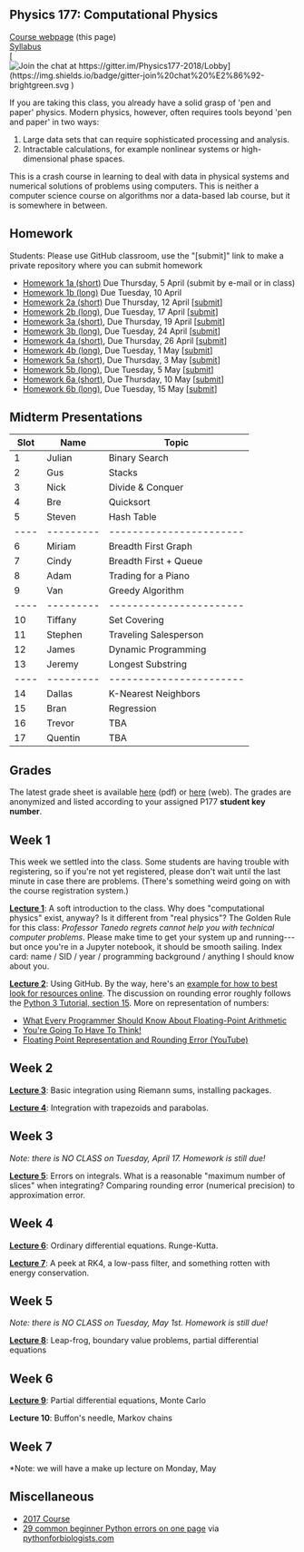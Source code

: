 ## Physics 177: Computational Physics

[Course webpage](https://physics177-2018.github.io/) (this page)  
[Syllabus](https://github.com/Physics177-2018/Syllabus)  
[![Join the chat at https://gitter.im/Physics177-2018/Lobby](https://img.shields.io/badge/gitter-join%20chat%20%E2%86%92-brightgreen.svg
)](https://gitter.im/Physics177-2018/Lobby?utm_source=badge&utm_medium=badge&utm_campaign=pr-badge&utm_content=badge)  

If you are taking this class, you already have a solid grasp of 'pen and paper' physics. Modern physics, however, often requires tools beyond 'pen and paper' in two ways:
1. Large data sets that can require sophisticated processing and analysis.  
2. Intractable calculations, for example nonlinear systems or high-dimensional phase spaces.  

This is a crash course in learning to deal with data in physical systems and numerical solutions of problems using computers. This is neither a computer science course on algorithms nor a data-based lab course, but it is somewhere in between. 

## Homework

Students: Please use GitHub classroom, use the "[submit]" link to make a private repository where you can submit homework

* [Homework 1a (short)](https://github.com/Physics177-2018/Homework_1a) Due Thursday, 5 April (submit by e-mail or in class)
* [Homework 1b (long)](https://github.com/Physics177-2018/Homework_1b/blob/master/Homework%201b.ipynb) Due Tuesday, 10 April
* [Homework 2a (short)](https://github.com/Physics177-2018/Homework_2a) Due Thursday, 12 April [[submit](https://classroom.github.com/a/pHhYhL8W)]
* [Homework 2b (long)](https://github.com/Physics177-2018/Homework_2b), Due Tuesday, 17 April [[submit](https://classroom.github.com/a/dmOWtBBX)]
* [Homework 3a (short)](https://github.com/Physics177-2018/Homework_3a), Due Thursday, 19 April [[submit](https://classroom.github.com/a/P9Zp5S8n)]
* [Homework 3b (long)](https://github.com/Physics177-2018/homework_3b), Due Tuesday, 24 April [[submit](https://classroom.github.com/a/H6AZfUa1)]
* [Homework 4a (short)](https://github.com/Physics177-2018/homework_4a), Due Thursday, 26 April [[submit](https://classroom.github.com/a/3yrIcwGQ)]
* [Homework 4b (long)](https://github.com/Physics177-2018/Homework_4b), Due Tuesday, 1 May [[submit](https://classroom.github.com/a/OrgJMHuw)]
* [Homework 5a (short)](https://github.com/Physics177-2018/Homework_5a), Due Thursday, 3 May [[submit](https://classroom.github.com/a/-5wZ6eLC)]
* [Homework 5b (long)](https://github.com/Physics177-2018/Homework_5b), Due Tuesday, 5 May [[submit](https://classroom.github.com/a/Rw5BCjeE)]
* [Homework 6a (short)](https://github.com/Physics177-2018/homework_6a), Due Thursday, 10 May [[submit](https://classroom.github.com/a/bX1r0cbZ)]
* [Homework 6b (long)](https://github.com/Physics177-2018/homework_6b), Due Tuesday, 15 May [[submit](https://classroom.github.com/a/PTzsXusT)]


## Midterm Presentations
| Slot | Name | Topic |
|----|---------|-----------------------|
| 1  | Julian  | Binary Search         |
| 2  | Gus     | Stacks                |
| 3  | Nick    | Divide & Conquer      |
| 4  | Bre     | Quicksort             |
| 5  | Steven  | Hash Table            |
|----|---------|-----------------------|
| 6  | Miriam  | Breadth First Graph   |
| 7  | Cindy   | Breadth First + Queue |
| 8  | Adam    | Trading for a Piano   |
| 9  | Van     | Greedy Algorithm      |
|----|---------|-----------------------|
| 10 | Tiffany | Set Covering          |
| 11 | Stephen | Traveling Salesperson |
| 12 | James   | Dynamic Programming   |
| 13 | Jeremy  | Longest Substring     |
|----|---------|-----------------------|
| 14 | Dallas  | K-Nearest Neighbors   |
| 15 | Bran    | Regression            |
| 16 | Trevor  | TBA                   |
| 17 | Quentin | TBA                   |







## Grades

The latest grade sheet is available [here](https://docs.google.com/spreadsheets/d/e/2PACX-1vQXeVv39Z9HfxOuAsAuf9HDCsY2b9lst-AaIZAJkF1nA3ATH1vkFhAy_AA1jY-4XspTcXHwYwEd9xz_/pub?gid=1181372918&single=true&output=pdf) (pdf) or [here](https://docs.google.com/spreadsheets/d/e/2PACX-1vQXeVv39Z9HfxOuAsAuf9HDCsY2b9lst-AaIZAJkF1nA3ATH1vkFhAy_AA1jY-4XspTcXHwYwEd9xz_/pubhtml?gid=1181372918&single=true) (web). The grades are anonymized and listed according to your assigned P177 **student key number**.

## Week 1

This week we settled into the class. Some students are having trouble with registering, so if you're not yet registered, please don't wait until the last minute in case there are problems. (There's something weird going on with the course registration system.)

**[Lecture 1](https://github.com/Physics177-2018/Lecture_01)**: A soft introduction to the class. Why does "computational physics" exist, anyway? Is it different from "real physics"? The Golden Rule for this class: *Professor Tanedo regrets cannot help you with technical computer problems*. Please make time to get your system up and running---but once you're in a Jupyter notebook, it should be smooth sailing. Index card: name / SID / year / programming background / anything I should know about you.

**[Lecture 2](https://github.com/Physics177-2018/Lecture_02)**: Using GitHub. By the way, here's an [example for how to best look for resources online](http://bfy.tw/DYY6). The discussion on rounding error roughly follows the [Python 3 Tutorial, section 15](https://docs.python.org/3/tutorial/floatingpoint.html). More on representation of numbers: 
- [What Every Programmer Should Know About Floating-Point Arithmetic](http://floating-point-gui.de/)
- [You're Going To Have To Think!](https://accu.org/index.php/journals/1702)
- [Floating Point Representation and Rounding Error (YouTube)](https://www.youtube.com/watch?v=wbxSTxhTmrs)

## Week 2

**[Lecture 3](https://github.com/Physics177-2018/Lecture_03)**: Basic integration using Riemann sums, installing packages. 

**[Lecture 4](https://github.com/Physics177-2018/Lecture_04)**: Integration with trapezoids and parabolas.

## Week 3

*Note: there is NO CLASS on Tuesday, April 17. Homework is still due!*

**[Lecture 5](https://github.com/Physics177-2018/Lecture_05)**: Errors on integrals. What is a reasonable "maximum number of slices" when integrating? Comparing rounding error (numerical precision) to approximation error. 

## Week 4

**[Lecture 6](https://github.com/Physics177-2018/Lecture_06)**: Ordinary differential equations. Runge-Kutta.

**[Lecture 7](https://github.com/Physics177-2018/Lecture_07)**: A peek at RK4, a low-pass filter, and something rotten with energy conservation.

## Week 5

*Note: there is NO CLASS on Tuesday, May 1st. Homework is still due!*

**[Lecture 8](https://github.com/Physics177-2018/Lecture_08)**: Leap-frog, boundary value problems, partial differential equations


## Week 6

**[Lecture 9](https://github.com/Physics177-2018/Lecture_09)**: Partial differential equations, Monte Carlo

**Lecture 10**: Buffon's needle, Markov chains

## Week 7 

*Note: we will have a make up lecture on Monday, May



## Miscellaneous

* [2017 Course](https://github.com/Physics177-2017)
* [29 common beginner Python errors on one page](https://pythonforbiologists.com/29-common-beginner-errors-on-one-page/) via [pythonforbiologists.com](https://pythonforbiologists.com)
